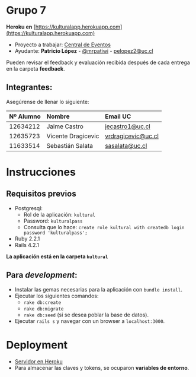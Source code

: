 # Grupo 7

**Heroku en** [https://kulturalapp.herokuapp.com](https://kulturalapp.herokuapp.com)

* Proyecto a trabajar: [Central de Eventos](https://github.com/IIC2513-2015-1/syllabus/blob/master/Proyectos/Central-de-eventos.md)
* Ayudante: **Patricio López** - [@mrpatiwi](https://github.com/mrpatiwi) - pelopez2@uc.cl

Pueden revisar el feedback y evaluación recibida después de cada entrega en la carpeta **feedback**.

## Integrantes:
Asegúrense de llenar lo siguiente:

| Nº Alumno    | Nombre              | Email UC         |
|:-------------|:--------------------|:-----------------|
| 12634212     | Jaime Castro        | jecastro1@uc.cl  |
| 12635723     | Vicente Dragicevic  |vrdragicevic@uc.cl|
| 11633514     | Sebastián Salata    |  sasalata@uc.cl  |

# Instrucciones

## Requisitos previos
- Postgresql:
	- Rol de la aplicación: `kultural`
	- Password: `kulturalpass`
	- Consulta que lo hace: `create role kultural with createdb login password 'kulturalpass';`
- Ruby 2.2.1
- Rails 4.2.1

**La aplicación está en la carpeta `kultural`**

## Para *development*:
- Instalar las gemas necesarias para la aplicación con `bundle install`.
- Ejecutar los siguientes comandos:
	- `rake db:create`
	- `rake db:migrate`
	- `rake db:seed` (si se desea poblar la base de datos).
- Ejecutar `rails s` y navegar con un browser a `localhost:3000`.

# Deployment

* [Servidor en Heroku](https://kulturalapp.herokuapp.com)
* Para almacenar las claves y tokens, se ocuparon **variables de entorno**.
